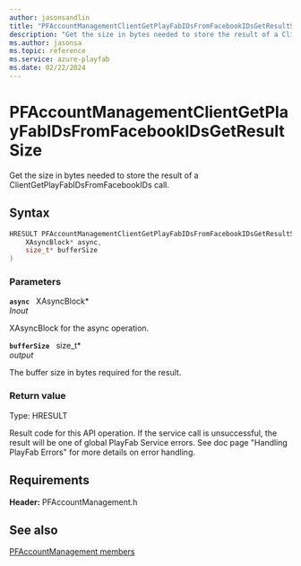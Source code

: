 ```yaml
---
author: jasonsandlin
title: "PFAccountManagementClientGetPlayFabIDsFromFacebookIDsGetResultSize"
description: "Get the size in bytes needed to store the result of a ClientGetPlayFabIDsFromFacebookIDs call."
ms.author: jasonsa
ms.topic: reference
ms.service: azure-playfab
ms.date: 02/22/2024
---
```


# PFAccountManagementClientGetPlayFabIDsFromFacebookIDsGetResultSize  

Get the size in bytes needed to store the result of a ClientGetPlayFabIDsFromFacebookIDs call.  

## Syntax  
  
```cpp
HRESULT PFAccountManagementClientGetPlayFabIDsFromFacebookIDsGetResultSize(  
    XAsyncBlock* async,  
    size_t* bufferSize  
)  
```  
  
### Parameters  
  
**`async`** &nbsp; XAsyncBlock*  
*_Inout_*  
  
XAsyncBlock for the async operation.  
  
**`bufferSize`** &nbsp; size_t*  
*output*  
  
The buffer size in bytes required for the result.  
  
  
### Return value
Type: HRESULT
  
Result code for this API operation. If the service call is unsuccessful, the result will be one of global PlayFab Service errors. See doc page "Handling PlayFab Errors" for more details on error handling.
  
  
## Requirements  
  
**Header:** PFAccountManagement.h
  
## See also  
[PFAccountManagement members](../pfaccountmanagement_members.md)  

  
  
